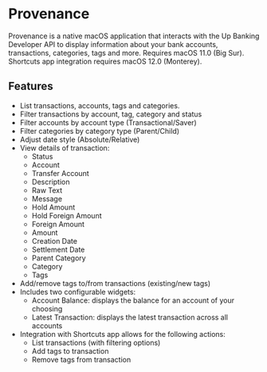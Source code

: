 # Provenance
Provenance is a native macOS application that interacts with the Up Banking Developer API to display information about your bank accounts, transactions, categories, tags and more. Requires macOS 11.0 (Big Sur). Shortcuts app integration requires macOS 12.0 (Monterey).

## Features
- List transactions, accounts, tags and categories.
- Filter transactions by account, tag, category and status
- Filter accounts by account type (Transactional/Saver)
- Filter categories by category type (Parent/Child)
- Adjust date style (Absolute/Relative)
- View details of transaction:
    - Status
    - Account
    - Transfer Account
    - Description
    - Raw Text
    - Message
    - Hold Amount
    - Hold Foreign Amount
    - Foreign Amount
    - Amount
    - Creation Date
    - Settlement Date
    - Parent Category
    - Category
    - Tags
- Add/remove tags to/from transactions (existing/new tags)
- Includes two configurable widgets:
    - Account Balance: displays the balance for an account of your choosing
    - Latest Transaction: displays the latest transaction across all accounts
- Integration with Shortcuts app allows for the following actions:
    - List transactions (with filtering options)
    - Add tags to transaction
    - Remove tags from transaction
